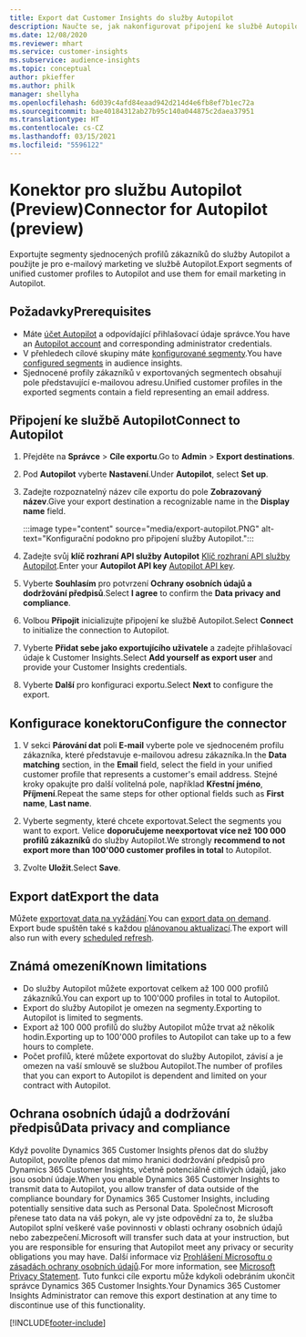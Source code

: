 ```yaml
---
title: Export dat Customer Insights do služby Autopilot
description: Naučte se, jak nakonfigurovat připojení ke službě Autopilot.
ms.date: 12/08/2020
ms.reviewer: mhart
ms.service: customer-insights
ms.subservice: audience-insights
ms.topic: conceptual
author: pkieffer
ms.author: philk
manager: shellyha
ms.openlocfilehash: 6d039c4afd84eaad942d214d4e6fb8ef7b1ec72a
ms.sourcegitcommit: bae40184312ab27b95c140a044875c2daea37951
ms.translationtype: HT
ms.contentlocale: cs-CZ
ms.lasthandoff: 03/15/2021
ms.locfileid: "5596122"
---
```

# <a name="connector-for-autopilot-preview"></a><span data-ttu-id="3eec5-103">Konektor pro službu Autopilot (Preview)</span><span class="sxs-lookup"><span data-stu-id="3eec5-103">Connector for Autopilot (preview)</span></span>

<span data-ttu-id="3eec5-104">Exportujte segmenty sjednocených profilů zákazníků do služby Autopilot a použijte je pro e-mailový marketing ve službě Autopilot.</span><span class="sxs-lookup"><span data-stu-id="3eec5-104">Export segments of unified customer profiles to Autopilot and use them for email marketing in Autopilot.</span></span> 

## <a name="prerequisites"></a><span data-ttu-id="3eec5-105">Požadavky</span><span class="sxs-lookup"><span data-stu-id="3eec5-105">Prerequisites</span></span>

-   <span data-ttu-id="3eec5-106">Máte [účet Autopilot](https://www.autopilothq.com/) a odpovídající přihlašovací údaje správce.</span><span class="sxs-lookup"><span data-stu-id="3eec5-106">You have an [Autopilot account](https://www.autopilothq.com/) and corresponding administrator credentials.</span></span>
-   <span data-ttu-id="3eec5-107">V přehledech cílové skupiny máte [konfigurované segmenty](segments.md).</span><span class="sxs-lookup"><span data-stu-id="3eec5-107">You have [configured segments](segments.md) in audience insights.</span></span>
-   <span data-ttu-id="3eec5-108">Sjednocené profily zákazníků v exportovaných segmentech obsahují pole představující e-mailovou adresu.</span><span class="sxs-lookup"><span data-stu-id="3eec5-108">Unified customer profiles in the exported segments contain a field representing an email address.</span></span>

## <a name="connect-to-autopilot"></a><span data-ttu-id="3eec5-109">Připojení ke službě Autopilot</span><span class="sxs-lookup"><span data-stu-id="3eec5-109">Connect to Autopilot</span></span>

1. <span data-ttu-id="3eec5-110">Přejděte na **Správce** > **Cíle exportu**.</span><span class="sxs-lookup"><span data-stu-id="3eec5-110">Go to **Admin** > **Export destinations**.</span></span>

1. <span data-ttu-id="3eec5-111">Pod **Autopilot** vyberte **Nastavení**.</span><span class="sxs-lookup"><span data-stu-id="3eec5-111">Under **Autopilot**, select **Set up**.</span></span>

1. <span data-ttu-id="3eec5-112">Zadejte rozpoznatelný název cíle exportu do pole **Zobrazovaný název**.</span><span class="sxs-lookup"><span data-stu-id="3eec5-112">Give your export destination a recognizable name in the **Display name** field.</span></span>

   :::image type="content" source="media/export-autopilot.PNG" alt-text="Konfigurační podokno pro připojení služby Autopilot.":::

1. <span data-ttu-id="3eec5-114">Zadejte svůj **klíč rozhraní API služby Autopilot** [Klíč rozhraní API služby Autopilot](https://autopilot.docs.apiary.io/#).</span><span class="sxs-lookup"><span data-stu-id="3eec5-114">Enter your **Autopilot API key** [Autopilot API key](https://autopilot.docs.apiary.io/#).</span></span>

1. <span data-ttu-id="3eec5-115">Vyberte **Souhlasím** pro potvrzení **Ochrany osobních údajů a dodržování předpisů**.</span><span class="sxs-lookup"><span data-stu-id="3eec5-115">Select **I agree** to confirm the **Data privacy and compliance**.</span></span>

1. <span data-ttu-id="3eec5-116">Volbou **Připojit** inicializujte připojení ke službě Autopilot.</span><span class="sxs-lookup"><span data-stu-id="3eec5-116">Select **Connect** to initialize the connection to Autopilot.</span></span>

1. <span data-ttu-id="3eec5-117">Vyberte **Přidat sebe jako exportujícího uživatele** a zadejte přihlašovací údaje k Customer Insights.</span><span class="sxs-lookup"><span data-stu-id="3eec5-117">Select **Add yourself as export user** and provide your Customer Insights credentials.</span></span>

1. <span data-ttu-id="3eec5-118">Vyberte **Další** pro konfiguraci exportu.</span><span class="sxs-lookup"><span data-stu-id="3eec5-118">Select **Next** to configure the export.</span></span>

## <a name="configure-the-connector"></a><span data-ttu-id="3eec5-119">Konfigurace konektoru</span><span class="sxs-lookup"><span data-stu-id="3eec5-119">Configure the connector</span></span>

1. <span data-ttu-id="3eec5-120">V sekci **Párování dat** poli **E-mail** vyberte pole ve sjednoceném profilu zákazníka, které představuje e-mailovou adresu zákazníka.</span><span class="sxs-lookup"><span data-stu-id="3eec5-120">In the **Data matching** section, in the **Email** field, select the field in your unified customer profile that represents a customer's email address.</span></span> <span data-ttu-id="3eec5-121">Stejné kroky opakujte pro další volitelná pole, například **Křestní jméno**, **Příjmení**.</span><span class="sxs-lookup"><span data-stu-id="3eec5-121">Repeat the same steps for other optional fields such as **First name**, **Last name**.</span></span>

1. <span data-ttu-id="3eec5-122">Vyberte segmenty, které chcete exportovat.</span><span class="sxs-lookup"><span data-stu-id="3eec5-122">Select the segments you want to export.</span></span> <span data-ttu-id="3eec5-123">Velice **doporučujeme neexportovat více než 100 000 profilů zákazníků** do služby Autopilot.</span><span class="sxs-lookup"><span data-stu-id="3eec5-123">We strongly **recommend to not export more than 100'000 customer profiles in total** to Autopilot.</span></span> 

1. <span data-ttu-id="3eec5-124">Zvolte **Uložit**.</span><span class="sxs-lookup"><span data-stu-id="3eec5-124">Select **Save**.</span></span>

## <a name="export-the-data"></a><span data-ttu-id="3eec5-125">Export dat</span><span class="sxs-lookup"><span data-stu-id="3eec5-125">Export the data</span></span>

<span data-ttu-id="3eec5-126">Můžete [exportovat data na vyžádání](export-destinations.md).</span><span class="sxs-lookup"><span data-stu-id="3eec5-126">You can [export data on demand](export-destinations.md).</span></span> <span data-ttu-id="3eec5-127">Export bude spuštěn také s každou [plánovanou aktualizací](system.md#schedule-tab).</span><span class="sxs-lookup"><span data-stu-id="3eec5-127">The export will also run with every [scheduled refresh](system.md#schedule-tab).</span></span>

## <a name="known-limitations"></a><span data-ttu-id="3eec5-128">Známá omezení</span><span class="sxs-lookup"><span data-stu-id="3eec5-128">Known limitations</span></span>

- <span data-ttu-id="3eec5-129">Do služby Autopilot můžete exportovat celkem až 100 000 profilů zákazníků.</span><span class="sxs-lookup"><span data-stu-id="3eec5-129">You can export up to 100'000 profiles in total to Autopilot.</span></span>
- <span data-ttu-id="3eec5-130">Export do služby Autopilot je omezen na segmenty.</span><span class="sxs-lookup"><span data-stu-id="3eec5-130">Exporting to Autopilot is limited to segments.</span></span>
- <span data-ttu-id="3eec5-131">Export až 100 000 profilů do služby Autopilot může trvat až několik hodin.</span><span class="sxs-lookup"><span data-stu-id="3eec5-131">Exporting up to 100'000 profiles to Autopilot can take up to a few hours to complete.</span></span> 
- <span data-ttu-id="3eec5-132">Počet profilů, které můžete exportovat do služby Autopilot, závisí a je omezen na vaší smlouvě se službou Autopilot.</span><span class="sxs-lookup"><span data-stu-id="3eec5-132">The number of profiles that you can export to Autopilot is dependent and limited on your contract with Autopilot.</span></span>

## <a name="data-privacy-and-compliance"></a><span data-ttu-id="3eec5-133">Ochrana osobních údajů a dodržování předpisů</span><span class="sxs-lookup"><span data-stu-id="3eec5-133">Data privacy and compliance</span></span>

<span data-ttu-id="3eec5-134">Když povolíte Dynamics 365 Customer Insights přenos dat do služby Autopilot, povolíte přenos dat mimo hranici dodržování předpisů pro Dynamics 365 Customer Insights, včetně potenciálně citlivých údajů, jako jsou osobní údaje.</span><span class="sxs-lookup"><span data-stu-id="3eec5-134">When you enable Dynamics 365 Customer Insights to transmit data to Autopilot, you allow transfer of data outside of the compliance boundary for Dynamics 365 Customer Insights, including potentially sensitive data such as Personal Data.</span></span> <span data-ttu-id="3eec5-135">Společnost Microsoft přenese tato data na váš pokyn, ale vy jste odpovědní za to, že služba Autopilot splní veškeré vaše povinnosti v oblasti ochrany osobních údajů nebo zabezpečení.</span><span class="sxs-lookup"><span data-stu-id="3eec5-135">Microsoft will transfer such data at your instruction, but you are responsible for ensuring that Autopilot meet any privacy or security obligations you may have.</span></span> <span data-ttu-id="3eec5-136">Další informace viz [Prohlášení Microsoftu o zásadách ochrany osobních údajů](https://go.microsoft.com/fwlink/?linkid=396732).</span><span class="sxs-lookup"><span data-stu-id="3eec5-136">For more information, see [Microsoft Privacy Statement](https://go.microsoft.com/fwlink/?linkid=396732).</span></span>
<span data-ttu-id="3eec5-137">Tuto funkci cíle exportu může kdykoli odebráním ukončit správce Dynamics 365 Customer Insights.</span><span class="sxs-lookup"><span data-stu-id="3eec5-137">Your Dynamics 365 Customer Insights Administrator can remove this export destination at any time to discontinue use of this functionality.</span></span>


[!INCLUDE[footer-include](../includes/footer-banner.md)]